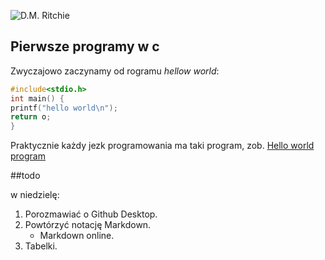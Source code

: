 ![D.M. Ritchie](http://upload.wikimedia.org/wikipedia/commons/c/c6/Dennis_MacAlistair_Ritchie.jpg)

## Pierwsze programy w c

Zwyczajowo zaczynamy od rogramu 
*hellow world*:

```c
#include<stdio.h>
int main() {
printf("hello world\n");
return o;
}
```
Praktycznie każdy jezk programowania ma taki program,
zob. [Hello world program][1]


##todo

w niedzielę:

1. Porozmawiać o Github Desktop.
1. Powtórzyć notację Markdown.
    - Markdown online.
1. Tabelki.


[1]: http://en.wikipedia.org/wiki/Hello_world_program

